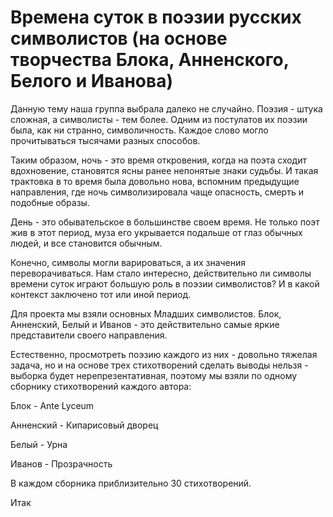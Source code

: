 # Времена суток в поэзии русских символистов (на основе творчества Блока, Анненского, Белого и Иванова)
Данную тему наша группа выбрала далеко не случайно. Поэзия - штука сложная, а символисты - тем более. Одним из постулатов их поэзии была, как ни странно, символичность. Каждое слово могло прочитываться тысячами разных способов. 

Таким образом, ночь - это время откровения, когда на поэта сходит вдохновение, становятся ясны ранее непонятые знаки судьбы. И такая трактовка в то время была довольно нова, вспомним предыдущие направления, где ночь символизировала чаще опасность, смерть и подобные образы. 

День - это обывательское в большинстве своем время. Не только поэт жив в этот период, муза его укрывается подальше от глаз обычных людей, и все становится обычным. 

Конечно, символы могли варироваться, а их значения переворачиваться. 
Нам стало интересно, действительно ли символы времени суток играют большую роль в поэзии символистов? И в какой контекст заключено тот или иной период.

Для проекта мы взяли основных Младших символистов. Блок, Анненский, Белый и Иванов - это действительно самые яркие представители своего направления. 

Естественно, просмотреть поэзию каждого из них - довольно тяжелая задача, но и на основе трех стихотворений сделать выводы нельзя - выборка будет нерепрезентативная, поэтому мы взяли по одному сборнику стихотворений каждого автора: 

Блок - Ante Lyceum 

Анненский - Кипарисовый дворец

Белый - Урна

Иванов - Прозрачность

В каждом сборника приблизительно 30 стихотворений.

Итак
